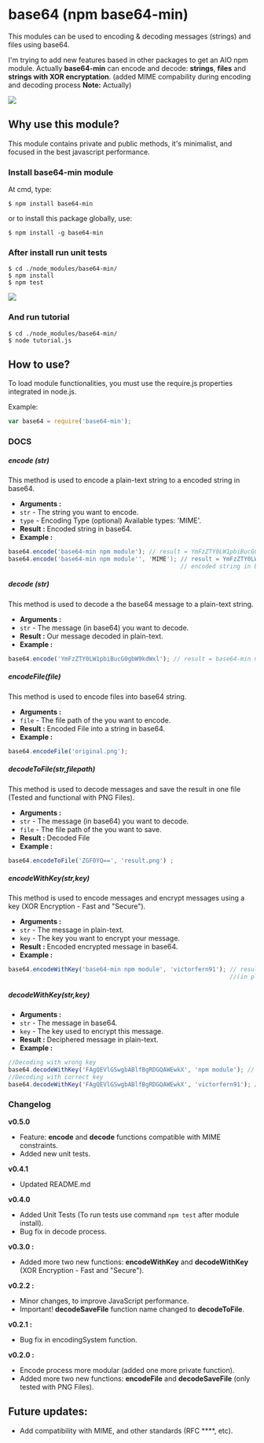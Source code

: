 # base64 (npm base64-min)

This modules can be used to encoding & decoding messages (strings) and files using base64.

I'm trying to add new features based in other packages to get an AIO npm module.
Actually **base64-min** can encode and decode: **strings**, **files** and **strings with XOR encryptation**. (added MIME compability during encoding and decoding process **Note:** Actually)

<a href="https://nodei.co/npm/base64-min/"><img src="https://nodei.co/npm/base64-min.png?downloads=true&downloadRank=true&stars=true"></a>

## Why use this module?
This module contains private and public methods, it's minimalist, and focused in the best javascript performance.


### Install base64-min module
At cmd, type:
```
$ npm install base64-min
```
or to install this package globally, use:

```
$ npm install -g base64-min 
```

### After install run unit tests

```
$ cd ./node_modules/base64-min/
$ npm install
$ npm test 
```
<img src="http://i.imgur.com/U7rayiT.png"/>

### And run tutorial
```
$ cd ./node_modules/base64-min/
$ node tutorial.js
```

## How to use?
To load module functionalities, you must use the require.js properties integrated in node.js.

Example: 
```javascript
var base64 = require('base64-min');
```
### DOCS

##### encode (str)
This method is used to encode a plain-text string to a encoded string in base64.
- **Arguments :**
- ```str``` - The string you want to encode.
- ```type``` - Encoding Type (optional) Available types: 'MIME'.
- **Result :**  Encoded string in base64.
- **Example :**
```javascript
base64.encode('base64-min npm module'); // result = YmFzZTY0LW1pbiBucG0gbW9kdWxl
base64.encode('base64-min npm module'', 'MIME'); // result = YmFzZTY0LW1pbiBucG0gbW9kdWxl
                                                 // encoded string in base64, using MIME constraints
```
##### decode (str)
This method is used to decode a the base64 message to a plain-text string.
- **Arguments :**
- ```str``` - The message (in base64) you want to decode.
- **Result :**  Our message decoded in plain-text.
- **Example :**
```javascript
base64.encode('YmFzZTY0LW1pbiBucG0gbW9kdWxl'); // result = base64-min npm module
```
##### encodeFile(file)
This method is used to encode files into base64 string.
- **Arguments :**
- ```file``` - The file path of the you want to encode.
- **Result :**  Encoded File into a string in base64.
- **Example :**
```javascript
base64.encodeFile('original.png');
```
##### decodeToFile(str,filepath)
This method is used to decode messages and save the result in one file (Tested and functional with PNG Files).
- **Arguments :**
- ```str``` - The message (in base64) you want to decode.
- ```file``` - The file path of the you want to save.
- **Result :**  Decoded File
- **Example :**
```javascript
base64.encodeToFile('ZGF0YQ==', 'result.png') ;
```
##### encodeWithKey(str,key)
This method is used to encode messages and encrypt messages using a key (XOR Encryption - Fast and "Secure").
- **Arguments :**
- ```str``` - The message in plain-text.
- ```key``` - The key you want to encrypt your message.
- **Result :**  Encoded encrypted message in base64.
- **Example :**
```javascript
base64.encodeWithKey('base64-min npm module', 'victorfern91'); // result = FAgQEVlGSwgbABlfBgRDGQAWEwkX
                                                               //(in plain text is YFK_C	)
```
##### decodeWithKey(str,key)
- **Arguments :**
- ```str``` - The message in base64.
- ```key``` - The key used to encrypt this message.
- **Result :**  Deciphered message in plain-text.
- **Example :**
```javascript
//Decoding with wrong key
base64.decodeWithKey('FAgQEVlGSwgbABlfBgRDGQAWEwkX', 'npm module'); // result = zx}14)/}wew/k$.vdcly
//Decoding with correct key
base64.decodeWithKey('FAgQEVlGSwgbABlfBgRDGQAWEwkX', 'victorfern91'); // result = base64-min npm module
```

### Changelog
**v0.5.0**
- Feature: **encode** and **decode** functions compatible with MIME constraints.
- Added new unit tests.

**v0.4.1**
- Updated README.md

**v0.4.0**
- Added Unit Tests (To run tests use command ```npm test``` after module install).
- Bug fix in decode process.

**v0.3.0 :**
- Added more two new functions: **encodeWithKey** and **decodeWithKey** (XOR Encryption - Fast and "Secure").

**v0.2.2 :**
- Minor changes, to improve JavaScript performance.
- Important! **decodeSaveFile** function name changed to **decodeToFile**.

**v0.2.1 :**
- Bug fix in encodingSystem function.

**v0.2.0 :**
- Encode process more modular (added one more private function). 
- Added more two new functions: **encodeFile** and **decodeSaveFile** (only tested with PNG Files).

## Future updates:
- Add compatibility with MIME, and other standards (RFC ****, etc). 
